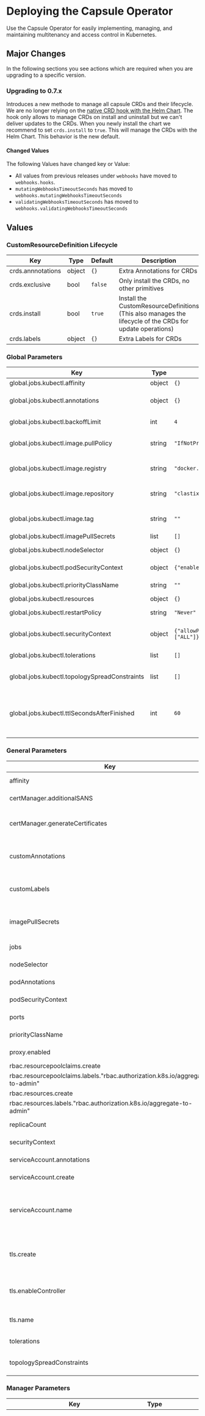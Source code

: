 # Deploying the Capsule Operator

Use the Capsule Operator for easily implementing, managing, and maintaining multitenancy and access control in Kubernetes.

## Major Changes

In the following sections you see actions which are required when you are upgrading to a specific version.

### Upgrading to 0.7.x

Introduces a new methode to manage all capsule CRDs and their lifecycle. We are no longer relying on the [native CRD hook with the Helm Chart](https://helm.sh/docs/chart_best_practices/custom_resource_definitions/#some-caveats-and-explanations). The hook only allows to manage CRDs on install and uninstall but we can't deliver updates to the CRDs.
When you newly install the chart we recommend to set  `crds.install` to `true`. This will manage the CRDs with the Helm Chart. This behavior is the new default.

#### Changed Values

The following Values have changed key or Value:

  * All values from previous releases under `webhooks` have moved to `webhooks.hooks`.
  * `mutatingWebhooksTimeoutSeconds` has moved to `webhooks.mutatingWebhooksTimeoutSeconds`
  * `validatingWebhooksTimeoutSeconds` has moved to `webhooks.validatingWebhooksTimeoutSeconds`

## Values

### CustomResourceDefinition Lifecycle

| Key | Type | Default | Description |
|-----|------|---------|-------------|
| crds.annnotations | object | `{}` | Extra Annotations for CRDs |
| crds.exclusive | bool | `false` | Only install the CRDs, no other primitives |
| crds.install | bool | `true` | Install the CustomResourceDefinitions (This also manages the lifecycle of the CRDs for update operations) |
| crds.labels | object | `{}` | Extra Labels for CRDs |

### Global Parameters

| Key | Type | Default | Description |
|-----|------|---------|-------------|
| global.jobs.kubectl.affinity | object | `{}` | Set affinity rules |
| global.jobs.kubectl.annotations | object | `{}` | Annotations to add to the certgen job. |
| global.jobs.kubectl.backoffLimit | int | `4` | Backofflimit for jobs |
| global.jobs.kubectl.image.pullPolicy | string | `"IfNotPresent"` | Set the image pull policy of the helm chart job |
| global.jobs.kubectl.image.registry | string | `"docker.io"` | Set the image repository of the helm chart job |
| global.jobs.kubectl.image.repository | string | `"clastix/kubectl"` | Set the image repository of the helm chart job |
| global.jobs.kubectl.image.tag | string | `""` | Set the image tag of the helm chart job |
| global.jobs.kubectl.imagePullSecrets | list | `[]` | ImagePullSecrets |
| global.jobs.kubectl.nodeSelector | object | `{}` | Set the node selector |
| global.jobs.kubectl.podSecurityContext | object | `{"enabled":true,"seccompProfile":{"type":"RuntimeDefault"}}` | Security context for the job pods. |
| global.jobs.kubectl.priorityClassName | string | `""` | Set a pod priorityClassName |
| global.jobs.kubectl.resources | object | `{}` | Job resources |
| global.jobs.kubectl.restartPolicy | string | `"Never"` | Set the restartPolicy |
| global.jobs.kubectl.securityContext | object | `{"allowPrivilegeEscalation":false,"capabilities":{"drop":["ALL"]},"enabled":true,"readOnlyRootFilesystem":true,"runAsGroup":1002,"runAsNonRoot":true,"runAsUser":1002}` | Security context for the job containers. |
| global.jobs.kubectl.tolerations | list | `[]` | Set list of tolerations |
| global.jobs.kubectl.topologySpreadConstraints | list | `[]` | Set Topology Spread Constraints |
| global.jobs.kubectl.ttlSecondsAfterFinished | int | `60` | Sets the ttl in seconds after a finished certgen job is deleted. Set to -1 to never delete. |

### General Parameters

| Key | Type | Default | Description |
|-----|------|---------|-------------|
| affinity | object | `{}` | Set affinity rules for the Capsule pod |
| certManager.additionalSANS | list | `[]` | Specify additional SANS to add to the certificate |
| certManager.generateCertificates | bool | `false` | Specifies whether capsule webhooks certificates should be generated using cert-manager |
| customAnnotations | object | `{}` | Additional annotations which will be added to all resources created by Capsule helm chart |
| customLabels | object | `{}` | Additional labels which will be added to all resources created by Capsule helm chart |
| imagePullSecrets | list | `[]` | Configuration for `imagePullSecrets` so that you can use a private images registry. |
| jobs | object | `{}` | Deprecated, use .global.jobs.kubectl instead |
| nodeSelector | object | `{}` | Set the node selector for the Capsule pod |
| podAnnotations | object | `{}` | Annotations to add to the capsule pod. |
| podSecurityContext | object | `{"enabled":true,"runAsGroup":1002,"runAsNonRoot":true,"runAsUser":1002,"seccompProfile":{"type":"RuntimeDefault"}}` | Set the securityContext for the Capsule pod |
| ports | list | `[]` | Set additional ports for the deployment |
| priorityClassName | string | `""` | Set the priority class name of the Capsule pod |
| proxy.enabled | bool | `false` | Enable Installation of Capsule Proxy |
| rbac.resourcepoolclaims.create | bool | `false` |  |
| rbac.resourcepoolclaims.labels."rbac.authorization.k8s.io/aggregate-to-admin" | string | `"true"` |  |
| rbac.resources.create | bool | `false` |  |
| rbac.resources.labels."rbac.authorization.k8s.io/aggregate-to-admin" | string | `"true"` |  |
| replicaCount | int | `1` | Set the replica count for capsule pod |
| securityContext | object | `{"allowPrivilegeEscalation":false,"capabilities":{"drop":["ALL"]},"enabled":true,"readOnlyRootFilesystem":true}` | Set the securityContext for the Capsule container |
| serviceAccount.annotations | object | `{}` | Annotations to add to the service account. |
| serviceAccount.create | bool | `true` | Specifies whether a service account should be created. |
| serviceAccount.name | string | `""` | The name of the service account to use. If not set and `serviceAccount.create=true`, a name is generated using the fullname template |
| tls.create | bool | `true` | When cert-manager is disabled, Capsule will generate the TLS certificate for webhook and CRDs conversion. |
| tls.enableController | bool | `true` | Start the Capsule controller that injects the CA into mutating and validating webhooks, and CRD as well. |
| tls.name | string | `""` | Override name of the Capsule TLS Secret name when externally managed. |
| tolerations | list | `[]` | Set list of tolerations for the Capsule pod |
| topologySpreadConstraints | list | `[]` | Set topology spread constraints for the Capsule pod |

### Manager Parameters

| Key | Type | Default | Description |
|-----|------|---------|-------------|
| manager.hostNetwork | bool | `false` | Specifies if the container should be started in hostNetwork mode.  Required for use in some managed kubernetes clusters (such as AWS EKS) with custom CNI (such as calico), because control-plane managed by AWS cannot communicate with pods' IP CIDR and admission webhooks are not working |
| manager.hostPID | bool | `false` | Specifies if the container should be started in hostPID mode. |
| manager.image.pullPolicy | string | `"IfNotPresent"` | Set the image pull policy. |
| manager.image.registry | string | `"ghcr.io"` | Set the image registry of capsule. |
| manager.image.repository | string | `"projectcapsule/capsule"` | Set the image repository of capsule. |
| manager.image.tag | string | `""` | Overrides the image tag whose default is the chart appVersion. |
| manager.kind | string | `"Deployment"` | Set the controller deployment mode as `Deployment` or `DaemonSet`. |
| manager.livenessProbe | object | `{"httpGet":{"path":"/healthz","port":10080}}` | Configure the liveness probe using Deployment probe spec |
| manager.options.capsuleConfiguration | string | `"default"` | Change the default name of the capsule configuration name |
| manager.options.capsuleUserGroups | list | `["projectcapsule.dev"]` | Names of the groups considered as Capsule users. |
| manager.options.forceTenantPrefix | bool | `false` | Boolean, enforces the Tenant owner, during Namespace creation, to name it using the selected Tenant name as prefix, separated by a dash |
| manager.options.generateCertificates | bool | `true` | Specifies whether capsule webhooks certificates should be generated by capsule operator |
| manager.options.ignoreUserWithGroups | list | `[]` | Define groups which when found in the request of a user will be ignored by the Capsule this might be useful if you have one group where all the users are in, but you want to separate administrators from normal users with additional groups. |
| manager.options.logLevel | string | `"4"` | Set the log verbosity of the capsule with a value from 1 to 10 |
| manager.options.nodeMetadata | object | `{"forbiddenAnnotations":{"denied":[],"deniedRegex":""},"forbiddenLabels":{"denied":[],"deniedRegex":""}}` | Allows to set the forbidden metadata for the worker nodes that could be patched by a Tenant |
| manager.options.protectedNamespaceRegex | string | `""` | If specified, disallows creation of namespaces matching the passed regexp |
| manager.options.userNames | list | `[]` | Names of the users considered as Capsule users. |
| manager.rbac.create | bool | `true` | Specifies whether RBAC resources should be created. |
| manager.rbac.existingClusterRoles | list | `[]` | Specifies further cluster roles to be added to the Capsule manager service account. |
| manager.rbac.existingRoles | list | `[]` | Specifies further cluster roles to be added to the Capsule manager service account. |
| manager.readinessProbe | object | `{"httpGet":{"path":"/readyz","port":10080}}` | Configure the readiness probe using Deployment probe spec |
| manager.resources | object | `{}` | Set the resource requests/limits for the Capsule manager container |
| manager.securityContext | object | `{}` | Set the securityContext for the Capsule container |
| manager.volumeMounts | list | `[]` | Set the additional volumeMounts needed for the Capsule manager container |
| manager.volumes | list | `[]` | Set the additional volumes needed for the Capsule manager container |
| manager.webhookPort | int | `9443` | Set an alternative to the default container port.  Useful for use in some kubernetes clusters (such as GKE Private) with aggregator routing turned on, because pod ports have to be opened manually on the firewall side |

### Monitoring Parameters

| Key | Type | Default | Description |
|-----|------|---------|-------------|
| monitoring.dashboards.annotations | object | `{}` | Annotations for dashboard configmaps |
| monitoring.dashboards.enabled | bool | `false` | Enable Dashboards to be deployed |
| monitoring.dashboards.labels | object | `{}` | Labels for dashboard configmaps |
| monitoring.dashboards.namespace | string | `""` | Custom namespace for dashboard configmaps |
| monitoring.dashboards.operator.allowCrossNamespaceImport | bool | `true` | Allow the Operator to match this resource with Grafanas outside the current namespace |
| monitoring.dashboards.operator.enabled | bool | `true` | Enable Operator Resources (GrafanaDashboard) |
| monitoring.dashboards.operator.folder | string | `""` | folder assignment for dashboard |
| monitoring.dashboards.operator.instanceSelector | object | `{}` | Selects Grafana instances for import |
| monitoring.dashboards.operator.resyncPeriod | string | `"10m"` | How often the resource is synced, defaults to 10m0s if not set |
| monitoring.serviceMonitor.annotations | object | `{}` | Assign additional Annotations |
| monitoring.serviceMonitor.enabled | bool | `false` | Enable ServiceMonitor |
| monitoring.serviceMonitor.endpoint.interval | string | `"15s"` | Set the scrape interval for the endpoint of the serviceMonitor |
| monitoring.serviceMonitor.endpoint.metricRelabelings | list | `[]` | Set metricRelabelings for the endpoint of the serviceMonitor |
| monitoring.serviceMonitor.endpoint.relabelings | list | `[]` | Set relabelings for the endpoint of the serviceMonitor |
| monitoring.serviceMonitor.endpoint.scrapeTimeout | string | `""` | Set the scrape timeout for the endpoint of the serviceMonitor |
| monitoring.serviceMonitor.labels | object | `{}` | Assign additional labels according to Prometheus' serviceMonitorSelector matching labels |
| monitoring.serviceMonitor.matchLabels | object | `{}` | Change matching labels |
| monitoring.serviceMonitor.namespace | string | `""` | Install the ServiceMonitor into a different Namespace, as the monitoring stack one (default: the release one) |
| monitoring.serviceMonitor.targetLabels | list | `[]` | Set targetLabels for the serviceMonitor |

### Admission Webhook Parameters

| Key | Type | Default | Description |
|-----|------|---------|-------------|
| webhooks.exclusive | bool | `false` | When `crds.exclusive` is `true` the webhooks will be installed |
| webhooks.hooks.cordoning.enabled | bool | `true` | Enable the Hook |
| webhooks.hooks.cordoning.failurePolicy | string | `"Fail"` | [FailurePolicy](https://kubernetes.io/docs/reference/access-authn-authz/extensible-admission-controllers/#failure-policy) |
| webhooks.hooks.cordoning.matchConditions | list | `[]` | [MatchConditions](https://kubernetes.io/docs/reference/access-authn-authz/extensible-admission-controllers/#matching-requests-matchpolicy) |
| webhooks.hooks.cordoning.matchPolicy | string | `"Equivalent"` | [MatchPolicy](https://kubernetes.io/docs/reference/access-authn-authz/extensible-admission-controllers/#matching-requests-matchpolicy) |
| webhooks.hooks.cordoning.namespaceSelector | object | `{"matchExpressions":[{"key":"capsule.clastix.io/tenant","operator":"Exists"},{"key":"projectcapsule.dev/cordoned","operator":"Exists"}]}` | [NamespaceSelector](https://kubernetes.io/docs/reference/access-authn-authz/extensible-admission-controllers/#matching-requests-namespaceselector) |
| webhooks.hooks.cordoning.objectSelector | object | `{}` | [ObjectSelector](https://kubernetes.io/docs/reference/access-authn-authz/extensible-admission-controllers/#matching-requests-objectselector) |
| webhooks.hooks.cordoning.rules | list | `[{"apiGroups":["*"],"apiVersions":["*"],"operations":["CREATE","UPDATE","DELETE"],"resources":["*"],"scope":"Namespaced"}]` | [Rules](https://kubernetes.io/docs/reference/access-authn-authz/extensible-admission-controllers/#matching-requests-rules) |
| webhooks.hooks.customresources.enabled | bool | `true` | Enable the Hook |
| webhooks.hooks.customresources.failurePolicy | string | `"Fail"` | [FailurePolicy](https://kubernetes.io/docs/reference/access-authn-authz/extensible-admission-controllers/#failure-policy) |
| webhooks.hooks.customresources.matchConditions | list | `[]` | [MatchConditions](https://kubernetes.io/docs/reference/access-authn-authz/extensible-admission-controllers/#matching-requests-matchpolicy) |
| webhooks.hooks.customresources.matchPolicy | string | `"Equivalent"` | [MatchPolicy](https://kubernetes.io/docs/reference/access-authn-authz/extensible-admission-controllers/#matching-requests-matchpolicy) |
| webhooks.hooks.customresources.namespaceSelector | object | `{"matchExpressions":[{"key":"capsule.clastix.io/tenant","operator":"Exists"}]}` | [NamespaceSelector](https://kubernetes.io/docs/reference/access-authn-authz/extensible-admission-controllers/#matching-requests-namespaceselector) |
| webhooks.hooks.customresources.objectSelector | object | `{}` | [ObjectSelector](https://kubernetes.io/docs/reference/access-authn-authz/extensible-admission-controllers/#matching-requests-objectselector) |
| webhooks.hooks.defaults.ingress | object | `{}` | Deprecated, use webhooks.hooks.ingresses instead |
| webhooks.hooks.defaults.pods | object | `{}` | Deprecated, use webhooks.hooks.pods instead |
| webhooks.hooks.defaults.pvc | object | `{}` | Deprecated, use webhooks.hooks.persistentvolumeclaims instead |
| webhooks.hooks.gateways.enabled | bool | `true` | Enable the Hook |
| webhooks.hooks.gateways.failurePolicy | string | `"Fail"` | [FailurePolicy](https://kubernetes.io/docs/reference/access-authn-authz/extensible-admission-controllers/#failure-policy) |
| webhooks.hooks.gateways.matchConditions | list | `[]` | [MatchConditions](https://kubernetes.io/docs/reference/access-authn-authz/extensible-admission-controllers/#matching-requests-matchpolicy) |
| webhooks.hooks.gateways.matchPolicy | string | `"Equivalent"` | [MatchPolicy](https://kubernetes.io/docs/reference/access-authn-authz/extensible-admission-controllers/#matching-requests-matchpolicy) |
| webhooks.hooks.gateways.namespaceSelector | object | `{"matchExpressions":[{"key":"capsule.clastix.io/tenant","operator":"Exists"}]}` | [NamespaceSelector](https://kubernetes.io/docs/reference/access-authn-authz/extensible-admission-controllers/#matching-requests-namespaceselector) |
| webhooks.hooks.gateways.objectSelector | object | `{}` | [ObjectSelector](https://kubernetes.io/docs/reference/access-authn-authz/extensible-admission-controllers/#matching-requests-objectselector) |
| webhooks.hooks.ingresses.enabled | bool | `true` | Enable the Hook |
| webhooks.hooks.ingresses.failurePolicy | string | `"Fail"` | [FailurePolicy](https://kubernetes.io/docs/reference/access-authn-authz/extensible-admission-controllers/#failure-policy) |
| webhooks.hooks.ingresses.matchConditions | list | `[]` | [MatchConditions](https://kubernetes.io/docs/reference/access-authn-authz/extensible-admission-controllers/#matching-requests-matchpolicy) |
| webhooks.hooks.ingresses.matchPolicy | string | `"Equivalent"` | [MatchPolicy](https://kubernetes.io/docs/reference/access-authn-authz/extensible-admission-controllers/#matching-requests-matchpolicy) |
| webhooks.hooks.ingresses.namespaceSelector | object | `{"matchExpressions":[{"key":"capsule.clastix.io/tenant","operator":"Exists"}]}` | [NamespaceSelector](https://kubernetes.io/docs/reference/access-authn-authz/extensible-admission-controllers/#matching-requests-namespaceselector) |
| webhooks.hooks.ingresses.objectSelector | object | `{}` | [ObjectSelector](https://kubernetes.io/docs/reference/access-authn-authz/extensible-admission-controllers/#matching-requests-objectselector) |
| webhooks.hooks.ingresses.reinvocationPolicy | string | `"Never"` | [ReinvocationPolicy](https://kubernetes.io/docs/reference/access-authn-authz/extensible-admission-controllers/#reinvocation-policy) |
| webhooks.hooks.namespaceOwnerReference | object | `{}` | Deprecated, use webhooks.hooks.namespaces instead |
| webhooks.hooks.namespaces.enabled | bool | `true` | Enable the Hook |
| webhooks.hooks.namespaces.failurePolicy | string | `"Fail"` | [FailurePolicy](https://kubernetes.io/docs/reference/access-authn-authz/extensible-admission-controllers/#failure-policy) |
| webhooks.hooks.namespaces.matchConditions | list | `[]` | [MatchConditions](https://kubernetes.io/docs/reference/access-authn-authz/extensible-admission-controllers/#matching-requests-matchpolicy) |
| webhooks.hooks.namespaces.matchPolicy | string | `"Equivalent"` | [MatchPolicy](https://kubernetes.io/docs/reference/access-authn-authz/extensible-admission-controllers/#matching-requests-matchpolicy) |
| webhooks.hooks.namespaces.namespaceSelector | object | `{}` | [NamespaceSelector](https://kubernetes.io/docs/reference/access-authn-authz/extensible-admission-controllers/#matching-requests-namespaceselector) |
| webhooks.hooks.namespaces.objectSelector | object | `{}` | [ObjectSelector](https://kubernetes.io/docs/reference/access-authn-authz/extensible-admission-controllers/#matching-requests-objectselector) |
| webhooks.hooks.namespaces.reinvocationPolicy | string | `"Never"` | [ReinvocationPolicy](https://kubernetes.io/docs/reference/access-authn-authz/extensible-admission-controllers/#reinvocation-policy) |
| webhooks.hooks.networkpolicies.enabled | bool | `true` | Enable the Hook |
| webhooks.hooks.networkpolicies.failurePolicy | string | `"Fail"` | [FailurePolicy](https://kubernetes.io/docs/reference/access-authn-authz/extensible-admission-controllers/#failure-policy) |
| webhooks.hooks.networkpolicies.matchConditions | list | `[]` | [MatchConditions](https://kubernetes.io/docs/reference/access-authn-authz/extensible-admission-controllers/#matching-requests-matchpolicy) |
| webhooks.hooks.networkpolicies.matchPolicy | string | `"Equivalent"` | [MatchPolicy](https://kubernetes.io/docs/reference/access-authn-authz/extensible-admission-controllers/#matching-requests-matchpolicy) |
| webhooks.hooks.networkpolicies.namespaceSelector | object | `{"matchExpressions":[{"key":"capsule.clastix.io/tenant","operator":"Exists"}]}` | [NamespaceSelector](https://kubernetes.io/docs/reference/access-authn-authz/extensible-admission-controllers/#matching-requests-namespaceselector) |
| webhooks.hooks.networkpolicies.objectSelector | object | `{}` | [ObjectSelector](https://kubernetes.io/docs/reference/access-authn-authz/extensible-admission-controllers/#matching-requests-objectselector) |
| webhooks.hooks.nodes.enabled | bool | `true` | Enable the Hook |
| webhooks.hooks.nodes.failurePolicy | string | `"Fail"` | [FailurePolicy](https://kubernetes.io/docs/reference/access-authn-authz/extensible-admission-controllers/#failure-policy) |
| webhooks.hooks.nodes.matchConditions | list | `[]` | [MatchConditions](https://kubernetes.io/docs/reference/access-authn-authz/extensible-admission-controllers/#matching-requests-matchpolicy) |
| webhooks.hooks.nodes.matchPolicy | string | `"Exact"` | [MatchPolicy](https://kubernetes.io/docs/reference/access-authn-authz/extensible-admission-controllers/#matching-requests-matchpolicy) |
| webhooks.hooks.nodes.namespaceSelector | object | `{}` | [NamespaceSelector](https://kubernetes.io/docs/reference/access-authn-authz/extensible-admission-controllers/#matching-requests-namespaceselector) |
| webhooks.hooks.nodes.objectSelector | object | `{}` | [ObjectSelector](https://kubernetes.io/docs/reference/access-authn-authz/extensible-admission-controllers/#matching-requests-objectselector) |
| webhooks.hooks.persistentvolumeclaims.enabled | bool | `true` | Enable the Hook |
| webhooks.hooks.persistentvolumeclaims.failurePolicy | string | `"Fail"` | [FailurePolicy](https://kubernetes.io/docs/reference/access-authn-authz/extensible-admission-controllers/#failure-policy) |
| webhooks.hooks.persistentvolumeclaims.matchConditions | list | `[]` | [MatchConditions](https://kubernetes.io/docs/reference/access-authn-authz/extensible-admission-controllers/#matching-requests-matchpolicy) |
| webhooks.hooks.persistentvolumeclaims.matchPolicy | string | `"Equivalent"` | [MatchPolicy](https://kubernetes.io/docs/reference/access-authn-authz/extensible-admission-controllers/#matching-requests-matchpolicy) |
| webhooks.hooks.persistentvolumeclaims.namespaceSelector | object | `{"matchExpressions":[{"key":"capsule.clastix.io/tenant","operator":"Exists"}]}` | [NamespaceSelector](https://kubernetes.io/docs/reference/access-authn-authz/extensible-admission-controllers/#matching-requests-namespaceselector) |
| webhooks.hooks.persistentvolumeclaims.objectSelector | object | `{}` | [ObjectSelector](https://kubernetes.io/docs/reference/access-authn-authz/extensible-admission-controllers/#matching-requests-objectselector) |
| webhooks.hooks.persistentvolumeclaims.reinvocationPolicy | string | `"Never"` | [ReinvocationPolicy](https://kubernetes.io/docs/reference/access-authn-authz/extensible-admission-controllers/#reinvocation-policy) |
| webhooks.hooks.pods.enabled | bool | `true` | Enable the Hook |
| webhooks.hooks.pods.failurePolicy | string | `"Fail"` | [FailurePolicy](https://kubernetes.io/docs/reference/access-authn-authz/extensible-admission-controllers/#failure-policy) |
| webhooks.hooks.pods.matchConditions | list | `[]` | [MatchConditions](https://kubernetes.io/docs/reference/access-authn-authz/extensible-admission-controllers/#matching-requests-matchpolicy) |
| webhooks.hooks.pods.matchPolicy | string | `"Exact"` | [MatchPolicy](https://kubernetes.io/docs/reference/access-authn-authz/extensible-admission-controllers/#matching-requests-matchpolicy) |
| webhooks.hooks.pods.namespaceSelector | object | `{"matchExpressions":[{"key":"capsule.clastix.io/tenant","operator":"Exists"}]}` | [NamespaceSelector](https://kubernetes.io/docs/reference/access-authn-authz/extensible-admission-controllers/#matching-requests-namespaceselector) |
| webhooks.hooks.pods.objectSelector | object | `{}` | [ObjectSelector](https://kubernetes.io/docs/reference/access-authn-authz/extensible-admission-controllers/#matching-requests-objectselector) |
| webhooks.hooks.pods.reinvocationPolicy | string | `"Never"` | [ReinvocationPolicy](https://kubernetes.io/docs/reference/access-authn-authz/extensible-admission-controllers/#reinvocation-policy) |
| webhooks.hooks.resourcepools.claims.enabled | bool | `true` | Enable the Hook |
| webhooks.hooks.resourcepools.claims.failurePolicy | string | `"Fail"` | [FailurePolicy](https://kubernetes.io/docs/reference/access-authn-authz/extensible-admission-controllers/#failure-policy) |
| webhooks.hooks.resourcepools.claims.matchConditions | list | `[]` | [MatchConditions](https://kubernetes.io/docs/reference/access-authn-authz/extensible-admission-controllers/#matching-requests-matchpolicy) |
| webhooks.hooks.resourcepools.claims.matchPolicy | string | `"Equivalent"` | [MatchPolicy](https://kubernetes.io/docs/reference/access-authn-authz/extensible-admission-controllers/#matching-requests-matchpolicy) |
| webhooks.hooks.resourcepools.claims.namespaceSelector | object | `{}` | [NamespaceSelector](https://kubernetes.io/docs/reference/access-authn-authz/extensible-admission-controllers/#matching-requests-namespaceselector) |
| webhooks.hooks.resourcepools.claims.objectSelector | object | `{}` | [ObjectSelector](https://kubernetes.io/docs/reference/access-authn-authz/extensible-admission-controllers/#matching-requests-objectselector) |
| webhooks.hooks.resourcepools.pools.enabled | bool | `true` | Enable the Hook |
| webhooks.hooks.resourcepools.pools.failurePolicy | string | `"Fail"` | [FailurePolicy](https://kubernetes.io/docs/reference/access-authn-authz/extensible-admission-controllers/#failure-policy) |
| webhooks.hooks.resourcepools.pools.matchConditions | list | `[]` | [MatchConditions](https://kubernetes.io/docs/reference/access-authn-authz/extensible-admission-controllers/#matching-requests-matchpolicy) |
| webhooks.hooks.resourcepools.pools.matchPolicy | string | `"Equivalent"` | [MatchPolicy](https://kubernetes.io/docs/reference/access-authn-authz/extensible-admission-controllers/#matching-requests-matchpolicy) |
| webhooks.hooks.resourcepools.pools.namespaceSelector | object | `{}` | [NamespaceSelector](https://kubernetes.io/docs/reference/access-authn-authz/extensible-admission-controllers/#matching-requests-namespaceselector) |
| webhooks.hooks.resourcepools.pools.objectSelector | object | `{}` | [ObjectSelector](https://kubernetes.io/docs/reference/access-authn-authz/extensible-admission-controllers/#matching-requests-objectselector) |
| webhooks.hooks.services.enabled | bool | `true` | Enable the Hook |
| webhooks.hooks.services.failurePolicy | string | `"Fail"` | [FailurePolicy](https://kubernetes.io/docs/reference/access-authn-authz/extensible-admission-controllers/#failure-policy) |
| webhooks.hooks.services.matchConditions | list | `[]` | [MatchConditions](https://kubernetes.io/docs/reference/access-authn-authz/extensible-admission-controllers/#matching-requests-matchpolicy) |
| webhooks.hooks.services.matchPolicy | string | `"Exact"` | [MatchPolicy](https://kubernetes.io/docs/reference/access-authn-authz/extensible-admission-controllers/#matching-requests-matchpolicy) |
| webhooks.hooks.services.namespaceSelector | object | `{"matchExpressions":[{"key":"capsule.clastix.io/tenant","operator":"Exists"}]}` | [NamespaceSelector](https://kubernetes.io/docs/reference/access-authn-authz/extensible-admission-controllers/#matching-requests-namespaceselector) |
| webhooks.hooks.services.objectSelector | object | `{}` | [ObjectSelector](https://kubernetes.io/docs/reference/access-authn-authz/extensible-admission-controllers/#matching-requests-objectselector) |
| webhooks.hooks.tenantResourceObjects.enabled | bool | `true` | Enable the Hook |
| webhooks.hooks.tenantResourceObjects.failurePolicy | string | `"Fail"` | [FailurePolicy](https://kubernetes.io/docs/reference/access-authn-authz/extensible-admission-controllers/#failure-policy) |
| webhooks.hooks.tenantResourceObjects.matchConditions | list | `[]` | [MatchConditions](https://kubernetes.io/docs/reference/access-authn-authz/extensible-admission-controllers/#matching-requests-matchpolicy) |
| webhooks.hooks.tenantResourceObjects.matchPolicy | string | `"Exact"` | [MatchPolicy](https://kubernetes.io/docs/reference/access-authn-authz/extensible-admission-controllers/#matching-requests-matchpolicy) |
| webhooks.hooks.tenantResourceObjects.namespaceSelector | object | `{"matchExpressions":[{"key":"capsule.clastix.io/tenant","operator":"Exists"}]}` | [NamespaceSelector](https://kubernetes.io/docs/reference/access-authn-authz/extensible-admission-controllers/#matching-requests-namespaceselector) |
| webhooks.hooks.tenantResourceObjects.objectSelector | object | `{"matchExpressions":[{"key":"capsule.clastix.io/tenant","operator":"Exists"}]}` | [ObjectSelector](https://kubernetes.io/docs/reference/access-authn-authz/extensible-admission-controllers/#matching-requests-objectselector) |
| webhooks.hooks.tenants.enabled | bool | `true` | Enable the Hook |
| webhooks.hooks.tenants.failurePolicy | string | `"Fail"` | [FailurePolicy](https://kubernetes.io/docs/reference/access-authn-authz/extensible-admission-controllers/#failure-policy) |
| webhooks.hooks.tenants.matchConditions | list | `[]` | [MatchConditions](https://kubernetes.io/docs/reference/access-authn-authz/extensible-admission-controllers/#matching-requests-matchpolicy) |
| webhooks.hooks.tenants.matchPolicy | string | `"Exact"` | [MatchPolicy](https://kubernetes.io/docs/reference/access-authn-authz/extensible-admission-controllers/#matching-requests-matchpolicy) |
| webhooks.hooks.tenants.namespaceSelector | object | `{}` | [NamespaceSelector](https://kubernetes.io/docs/reference/access-authn-authz/extensible-admission-controllers/#matching-requests-namespaceselector) |
| webhooks.hooks.tenants.objectSelector | object | `{}` | [ObjectSelector](https://kubernetes.io/docs/reference/access-authn-authz/extensible-admission-controllers/#matching-requests-objectselector) |
| webhooks.mutatingWebhooksTimeoutSeconds | int | `30` | Timeout in seconds for mutating webhooks |
| webhooks.service.caBundle | string | `""` | CABundle for the webhook service |
| webhooks.service.name | string | `""` | Custom service name for the webhook service |
| webhooks.service.namespace | string | `""` | Custom service namespace for the webhook service |
| webhooks.service.port | string | `nil` | Custom service port for the webhook service |
| webhooks.service.url | string | `""` | The URL where the capsule webhook services are running (Overwrites cluster scoped service definition) |
| webhooks.validatingWebhooksTimeoutSeconds | int | `30` | Timeout in seconds for validating webhooks |

## Notes on installing Custom Resource Definitions with Helm3

Capsule, as many other add-ons, defines its own set of Custom Resource Definitions (CRDs). Helm3 removed the old CRDs installation method for a more simple methodology. In the Helm Chart, there is now a special directory called `crds` to hold the CRDs. These CRDs are not templated, but will be installed by default when running a `helm install` for the chart. If the CRDs already exist (for example, you already executed `helm install`), it will be skipped with a warning. When you wish to skip the CRDs installation, and do not see the warning, you can pass the `--skip-crds` flag to the `helm install` command.

## Cert-Manager integration

You can enable the generation of certificates using `cert-manager` as follows.

```
helm upgrade --install capsule projectcapsule/capsule --namespace capsule-system --create-namespace \
  --set "certManager.generateCertificates=true" \
  --set "tls.create=false" \
  --set "tls.enableController=false"
```

With the usage of `tls.enableController=false` value, you're delegating the injection of the Validating and Mutating Webhooks' CA to `cert-manager`.
Since Helm3 doesn't allow to template _CRDs_, you have to patch manually the Custom Resource Definition `tenants.capsule.clastix.io` adding the proper annotation (YMMV).

```yaml
apiVersion: apiextensions.k8s.io/v1
kind: CustomResourceDefinition
metadata:
  annotations:
    controller-gen.kubebuilder.io/version: v0.5.0
    cert-manager.io/inject-ca-from: capsule-system/capsule-webhook-cert
  creationTimestamp: "2022-07-22T08:32:51Z"
  generation: 45
  name: tenants.capsule.clastix.io
  resourceVersion: "9832"
  uid: 61e287df-319b-476d-88d5-bdb8dc14d4a6
```

## More

See Capsule [tutorial](https://github.com/projectcapsule/capsule/blob/master/docs/content/general/tutorial.md) for more information about how to use Capsule.
